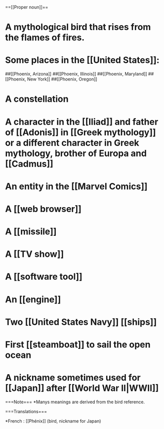 ==[[Proper noun]]==

# A mythological bird that rises from the flames of fires.
# Some places in the [[United States]]:
##[[Phoenix, Arizona]]
##[[Phoenix, Illinois]]
##[[Phoenix, Maryland]]
##[[Phoenix, New York]]
##[[Phoenix, Oregon]]
# A constellation
# A character in the [[Iliad]] and father of [[Adonis]] in [[Greek mythology]] or a different character in Greek mythology, brother of Europa and [[Cadmus]]
# An entity in the [[Marvel Comics]]
# A [[web browser]]
# A [[missile]]
# A [[TV show]]
# A [[software tool]]
# An [[engine]]
# Two [[United States Navy]] [[ships]]
# First [[steamboat]] to sail the open ocean
# A nickname sometimes used for [[Japan]] after [[World War II|WWII]]

===Note===
*Manys meanings are derived from the bird reference.

===Translations===

*French : [[Phénix]]  (bird, nickname for Japan)